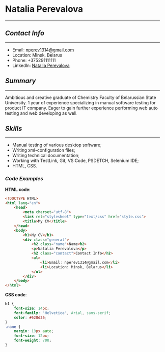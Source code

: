 # **Natalia Perevalova**
________________________


## ***Contact Info***
_____________________
* Email: nperev1314@gmail.com 
* Location: Minsk, Belarus
* Phone: +375291111111
* LinkedIn: [Natalia Perevalova](https://www.linkedin.com/in/natalia-perevalova-b9a375178)

## ***Summary***
___________________
Ambitious and creative graduate of Chemistry Faculty of Belarussian State University. 1 year of experience specializing in manual software testing for product IT company. 
Eager to gain further experience performing web auto testing and web developing as well.

## ***Skills***
______________________
* Manual testing of various desktop software;
* Writing xml-configuration files;
* Writing technical documentation;
* Working with TestLink, Git, VS Code, PSDETCH, Selenium IDE;
* HTML, CSS.

###  ***Code Examples***
**HTML code**:

```html
<!DOCTYPE HTML>
<html lang="en">
    <head>
        <meta charset="utf-8">
        <link rel="stylesheet" type="text/css" href="style.css">
        <title>My CV</title>
    </head>  
    <body> 
        <h1>My CV</h1>
        <div class="general">
            <h2 class="name">Name<h2>
            <p>Natalia Perevalova</p>
            <h2 class="contact">Contact Info</h2>
            <ul>
                <li>Email: nperev1314@gmail.com</li>
                <li>Location: Minsk, Belarus</li>
            </ul>
        </div>
    </body>
</html>
```
**CSS code**:
```css
h1 {
    font-size: 14px;
    font-family: "Helvetica", Arial, sans-serif;
    color: #628d35;
}
.name {
    margin: 10px auto;
    font-size: 12px;
    font-weight: 700;
}    
```
